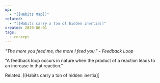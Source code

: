```yaml
---
up:
  - "[[Habits Map]]"
related:
  - "[[Habits carry a ton of hidden inertia]]"
created: 2020-06-01
tags:
  - concept
---
```

 *"The more you feed me, the more I feed you." - Feedback Loop*

"A feedback loop occurs in nature when the product of a reaction leads to an increase in that reaction."

Related: [[Habits carry a ton of hidden inertia]]